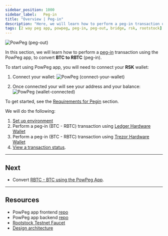 ```yaml
---
sidebar_position: 1000
sidebar_label:   Peg-in
title: "Overview | Peg-in"
description: "Here, we will learn how to perform a peg-in transaction using the PowPeg App."
tags: [2 way peg app, powpeg, peg-in, peg-out, bridge, rsk, rootstock]
---
```


![PowPeg (peg-out)](/img/resources/powpeg/pegin.gif)

In this section, we will learn how to perform a [peg-in](/resources/guides/powpeg/glossary/) transaction using the PowPeg app, to convert **BTC to RBTC** (peg-in). 

To start using PowPeg app, you will need to connect your **RSK** wallet:

1. Connect your wallet:
![PowPeg (connect-your-wallet)](/img/resources/powpeg/connectyourwallet.png)

2. Once connected your will see your address and your balance:
![PowPeg (wallet-connected)](/img/resources/powpeg/walletconnected.png)

To get started, see the [Requirements for Pegin](/resources/guides/powpeg/prerequisites/) section.

We will do the following:

1. [Set up environment](/resources/guides/powpeg/prerequisites/)
2. Perform a peg-in (BTC - RBTC) transaction using [Ledger Hardware Wallet](/resources/guides/powpeg/pegin/ledger/)
3. Perform a peg-in (BTC - RBTC) transaction using [Trezor Hardware Wallet](/resources/guides/powpeg/pegin/ledger/)
4. [View a transaction status](/resources/guides/powpeg/pegin/status/).

----

## Next
* Convert [RBTC - BTC using the PowPeg App](/resources/guides/powpeg/pegout/).

----

## Resources
* PowPeg app frontend [repo](https://github.com/rsksmart/2wp-app)
* PowPeg app backend [repo](https://github.com/rsksmart/2wp-api)
* [Rootstock Testnet Faucet](https://faucet.rootstock.io/)
* [Design architecture](/resources/guides/powpeg/advanced-operations/design-architecture/)